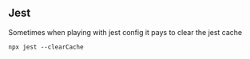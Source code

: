 ## Jest

Sometimes when playing with jest config it pays to clear the jest cache

`npx jest --clearCache`
